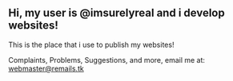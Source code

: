 Hi, my user is @imsurelyreal and i develop websites! 
--
This is the place that i use to publish my websites!

Complaints, Problems, Suggestions, and more, email me
at: webmaster@remails.tk
